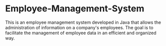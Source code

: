 # Employee-Management-System
This is an employee management system developed in Java that allows the administration of information on a company's employees. The goal is to facilitate the management of employee data in an efficient and organized way.
